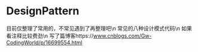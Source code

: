 # DesignPattern
目前仅整理了常用的，不常见遇到了再整理吧\n
常见的八种设计模式代码\n
如果看注释比较费劲\n
写了篇博客https://www.cnblogs.com/Gw-CodingWorld/p/16699554.html
